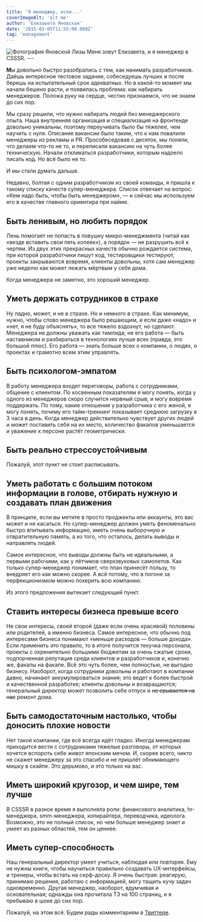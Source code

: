```yaml
---
title: 'Я менеджер, если...'
coverImageAlt: 'alt me'
author: 'Елизавета Яновская'
date: '2015-03-05T11:55:00.000Z'
tag: 'management'
---
```


<Img src='/images/dont-resize/ru/managers-qualities/eyanovskaya/all.png' alt='Фотография Яновской Лизы' withOutProcessing>

<Subtitle>
Меня зовут Елизавета, и я менеджер в CSSSR.
</Subtitle>
---

**М**ы довольно быстро разобрались с тем, как нанимать разработчиков. Даёшь интересное тестовое задание, собеседуешь лучших и после берешь на испытательный срок адекватных. Но в какой-то момент мы начали бешено расти, и появилась проблема: как набирать менеджеров. Положа руку на сердце, честно признаемся, что не знаем до сих пор.

Мы сразу решили, что нужно набирать людей без менеджерского опыта. Наша внутренняя организация и специализация на фронтенде довольно уникальны, поэтому переучивать было бы тяжелее, чем научить с нуля. Описание вакансии было таким, что к нам повалили менеджеры из рекламы и PR. Прособеседовав с десяток, мы поняли, что делаем что-то не то, и переписали вакансию на чуть более техническую. Начали откликаться разработчики, которым надоело писать код. Но всё было не то.

И мы стали думать дальше.

Недавно, болтая с одним разработчиком из своей команды, я пришла к такому списку качеств супер-менеджера. Список отвечает на вопрос: «Кем надо быть, чтобы быть менеджером», — и сейчас мы используем его в качестве главного ориентира при найме.

## Быть ленивым, но любить порядок

Лень помогает не попасть в ловушку микро-менеджмента (читай как «везде вставить свои пять копеек»), а порядок — не разрушить всё к чертям. Из двух этих прекрасных качеств обычно рождается система, при которой разработчики пишут код, тестировщики тестируют, проекты закрываются вовремя, клиенты довольны, хотя сам менеджер уже неделю как может лежать мёртвым у себя дома.

Когда менеджера не заметно, это хороший менеджер.

## Уметь держать сотрудников в страхе

Ну ладно, может, и не в страхе. Но и немного в страхе. Как минимум, нужно, чтобы слово менеджера было решающим, и если даже «надо» и «нет, я не буду объяснять», то все тяжело вздохнут, но сделают. Менеджера не должны уважать как тимлида; не его работа — быть наставником и разбираться в технологиях лучше всех (правда, это большой плюс). Его работа — знать больше всех о компании, о людях, о проектах и грамотно всем этим управлять.

## Быть психологом-эмпатом

В работу менеджера входят переговоры, работа с сотрудниками, общение с клиентом. По косвенным показателям я могу понять, когда у одного из менеджеров скоро случится нервный срыв, и могу вовремя поддержать. По тому, какие отношения у разработчика с его женой, я могу понять, почему его тайм-треккинг показывает среднюю загрузку в 3 часа в день. Когда менеджер действительно чувствует других людей и может поставить себя на их место, количество факапов уменьшается и уважение к персоне растёт геометрически.

## Быть реально стрессоустойчивым

Пожалуй, этот пункт не стоит расписывать.

## Уметь работать с большим потоком информации в голове, отбирать нужную и создавать план движения

В принципе, если вы метите в просто проджекты или аккаунты, это вас может и не касаться. Но супер-менеджер должен уметь феноменально быстро впитывать информацию, иметь очень выборочную и отвратительную память, а из того, что осталось, делать выводы и направлять людей.

Самое интересное, что выводы должны быть не идеальными, а первыми рабочими, как у лётчиков сверхзвуковых самолетов. Как только супер-менеджер понимает, что план принесёт пользу, то внедряет его как можно скорее. А всё потому, что в погоне за перфекционизмом можно похерить всю компанию.

Из этого предложения вытекает следующий пункт.

## Ставить интересы бизнеса превыше всего

Не свои интересы, своей второй (даже если очень красивой) половины или родителей, а именно бизнеса. Самое интересное, что обычно под интересами бизнеса понимают «меньше расходов — больше дохода». Если применить это правило, то в итоге получится текучка персонала, проекты с охренительно большими бюджетам за очень сжатые сроки, подпорченная репутация среди клиентов и разработчиков и, конечно же, факапы на факапе. Всё это чуть более, чем полностью, не выгодно бизнесу. Наоборот, когда сотрудники довольны и работают в компании давно, начинают аккумулироваться знания; это ведет к более быстрой и качественной разработке; клиенты довольны и возвращаются; генеральный директор может позволить себе отпуск и <s>не срывается на нас</s> ремонт дома.

## Быть самодостаточным настолько, чтобы доносить плохие новости

Нет такой компании, где всё всегда идёт гладко. Иногда менеджерам приходится вести с сотрудниками тяжелые разговоры, от которых хочется вспороть себе живот японским мечом. И, скорее всего, никто не скажет менеджеру за это спасибо и не пришлёт обнимающего мишку в скайпе. Это дерьмово, и это только на вас.

## Иметь широкий кругозор, и чем шире, тем лучше

В CSSSR в разное время я выполняла роли: финансового аналитика, hr-менеджера, smm-менеджера, копирайтера, переводчика, идеолога. Возможно, это не полный список, но чем больше менеджер знает и умеет из разных областей, тем он ценнее.

## Иметь супер-способность

Наш генеральный директор умеет учиться, наблюдая или повторяя. Ему не нужны книги, чтобы научиться правильно создавать UX-интерфейсы, и тренеры, чтобы встать на серф-доску. Я очень быстрая: реагирую, принимаю решения, работаю с информацией, могу тащить кучу задач одновременно. Другая менеджер, наоборот, вдумчивая и основательная; однажды она прочитала ТЗ на 100 страниц, и я пребываю в шоке до сих пор.

Пожалуй, на этом всё. Будем рады комментариям в [Твиттере](https://twitter.com/csssr_dev).
